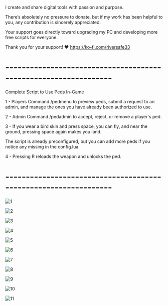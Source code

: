 I create and share digital tools with passion and purpose.

There’s absolutely no pressure to donate, but if my work has been helpful to you, any contribution is sincerely appreciated.

Your support goes directly toward upgrading my PC and developing more free scripts for everyone.

Thank you for your support! ❤️ https://ko-fi.com/riversafe33

# ---------------------------------------------------------------- #

Complete Script to Use Peds In-Game

1 - Players Command /pedmenu to preview peds, submit a request to an admin, and manage the ones you have already been authorized to use.

2 - Admin Command /pedadmin to accept, reject, or remove a player's ped.

3 - If you wear a bird skin and press space, you can fly, and near the ground, pressing space again makes you land.

The script is already preconfigured, but you can add more peds if you notice any missing in the config.lua.

4 - Pressing R reloads the weapon and unlocks the ped.

# ---------------------------------------------------------------- #

![1](https://github.com/user-attachments/assets/b3d04819-e4ca-4786-8722-12642eeba047)

![2](https://github.com/user-attachments/assets/8eb4cc2a-b4d5-4c7b-9b18-593dc7d7d0d4)

![3](https://github.com/user-attachments/assets/7a3c2745-6f87-4567-8f27-e51b05ca0d79)

![4](https://github.com/user-attachments/assets/c19c5d47-59f5-40c9-8509-472016427e70)

![5](https://github.com/user-attachments/assets/e4a655fc-601e-40fb-9f5a-5940e8a5f85b)

![6](https://github.com/user-attachments/assets/a29cffee-0ca0-441c-819d-a81ddcacee76)

![7](https://github.com/user-attachments/assets/9b251d56-44ac-4481-b4db-4713f9e03a69)

![8](https://github.com/user-attachments/assets/f77f94ae-51ac-4d28-bd6a-3335f24b2622)

![9](https://github.com/user-attachments/assets/7cc7de05-33ae-4de1-a1a5-94780bee2ebe)

![10](https://github.com/user-attachments/assets/36a2422b-6c9f-431e-98f5-35f540ed985d)

![11](https://github.com/user-attachments/assets/e37c4438-4d4f-49ef-8d5f-599fdee0f0da)

